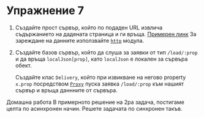# Упражнение 7

1. Създайте прост сървър, който по подаден URL извлича съдържанието на дадената страница и ги връща.
[Примерен линк](https://www.reddit.com/.rss)
За зареждане на данните използвайте [`http`](https://nodejs.org/api/http.html) модула.

2. Създайте базов сървър, който да слуша за заявки от тип `/load/:prop` и да връща `localJson[prop]`, като `localJson` е локален за сървъра обект.

    Създайте клас `Delivery`, който при извикване на негово property `x.prop` посредством [`Proxy`](https://developer.mozilla.org/en-US/docs/Web/JavaScript/Reference/Global_Objects/Proxy) пуска заявка `/load/:prop` към нашият сървър и връща даннните от сървъра.


Домашна работа
В примерното решение на 2ра задача, постигаме целта по асинхронен начин. Решете задачата по синхронен такъв.